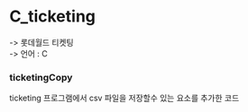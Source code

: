 # C_ticketing  
-> 롯데월드 티켓팅  
-> 언어 : C  

### ticketingCopy  
ticketing 프로그램에서 csv 파일을 저장할수 있는 요소를 추가한 코드
